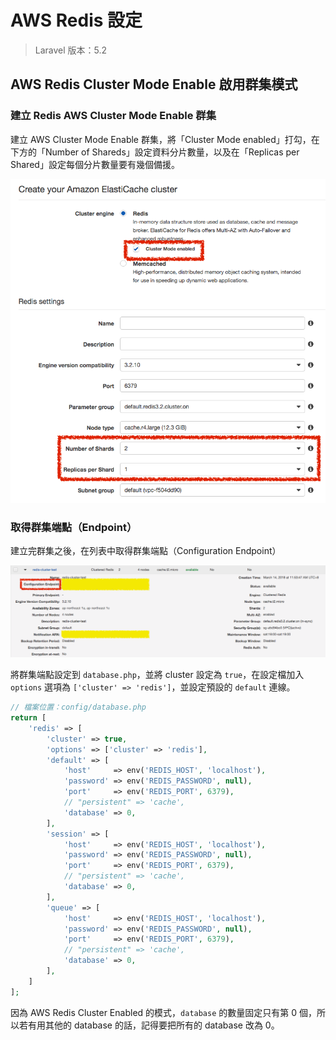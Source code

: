 # AWS Redis 設定

> Laravel 版本：5.2


## AWS Redis Cluster Mode Enable 啟用群集模式

### 建立 Redis AWS Cluster Mode Enable 群集

建立 AWS Cluster Mode Enable 群集，將「Cluster Mode enabled」打勾，在下方的「Number of Shareds」設定資料分片數量，以及在「Replicas per Shared」設定每個分片數量要有幾個備援。

![建立 AWS Redis Cluster Mode Enable 群集](./images/aws-create-redis-cluster-mode-enabled.png)

### 取得群集端點（Endpoint）

建立完群集之後，在列表中取得群集端點（Configuration Endpoint）

![取得群集端點（Configuration Endpoint）](./images/aws-get-redis-endpoint.png)

將群集端點設定到 `database.php`，並將 cluster 設定為 `true`，在設定檔加入 `options` 選項為 `['cluster' => 'redis']`，並設定預設的 `default` 連線。

```php
// 檔案位置：config/database.php
return [
    'redis' => [
        'cluster' => true,
        'options' => ['cluster' => 'redis'],
        'default' => [
            'host'     => env('REDIS_HOST', 'localhost'),
            'password' => env('REDIS_PASSWORD', null),
            'port'     => env('REDIS_PORT', 6379),
            // "persistent" => 'cache',
            'database' => 0,
        ],
        'session' => [
            'host'     => env('REDIS_HOST', 'localhost'),
            'password' => env('REDIS_PASSWORD', null),
            'port'     => env('REDIS_PORT', 6379),
            // "persistent" => 'cache',
            'database' => 0,
        ],
        'queue' => [
            'host'     => env('REDIS_HOST', 'localhost'),
            'password' => env('REDIS_PASSWORD', null),
            'port'     => env('REDIS_PORT', 6379),
            // "persistent" => 'cache',
            'database' => 0,
        ],
    ]
];
```

因為 AWS Redis Cluster Enabled 的模式，`database` 的數量固定只有第 0 個，所以若有用其他的 database 的話，記得要把所有的 database 改為 0。
